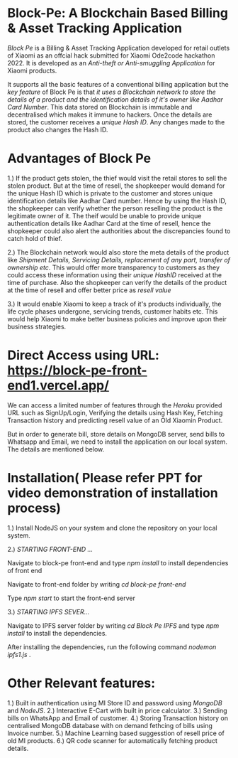 # Block-Pe: A Blockchain Based Billing & Asset Tracking Application

_Block Pe_ is a Billing & Asset Tracking Application developed for retail outlets of Xiaomi as an offcial hack submitted for Xiaomi Ode2code hackathon 2022.
It is developed as an _Anti-theft or Anti-smuggling Application_ for Xiaomi products.


It supports all the basic features of a conventional billing application but the _key feature_ of Block Pe is that _it uses a Blockchain
network to store the details of a product and the identification details of it's owner like Aadhar Card Number_. This data stored on
Blockchain is immutable and decentralised which makes it immune to hackers. Once the details are stored, the customer receives a _unique Hash ID_.
Any changes made to the product also changes the Hash ID.

# Advantages of Block Pe

1.) If the product gets stolen, the thief would visit the retail stores to sell the stolen product. But at the time of resell, the shopkeeper
would demand for the unique Hash ID which is private to the customer and stores unique identification details like Aadhar Card number.
Hence by using the Hash ID, the shopkeeper can verify whether the person reselling the product is the legitimate owner of it. 
The theif would be unable to provide unique authentication details like Aadhar Card at the time of resell, hence the shopkeeper could also alert the authorities
about the discrepancies found to catch hold of thief.

2.) The Blockchain network would also store the meta details of the product like _Shipment Details, Servicing Details, replacement of any part,
transfer of ownership etc_. This would offer more transparency to customers as they could access these information using their _unique HashID_ received
at the time of purchase. Also the shopkeeper can verify the details of the product at the time of resell and offer better price as _resell value_

3.) It would enable Xiaomi to keep a track of it's products individually, the life cycle phases undergone, servicing trends, customer habits etc.
This would help Xiaomi to make better business policies and improve upon their business strategies.

# Direct Access using URL: https://block-pe-front-end1.vercel.app/

We can access a limited number of features through the _Heroku_ provided URL such as SignUp/Login, Verifying the details using Hash Key, Fetching Transaction history and predicting resell value of an Old Xiaomin Product.

But in order to generate bill, store details on MongoDB server, send bills to Whatsapp and Email, we need to install the application on our local system. The details are mentioned below.

# Installation( Please refer PPT for video demonstration of installation process)

1.) Install NodeJS on your system and clone the repository on your local system.

2.) _STARTING FRONT-END ..._ 

Navigate to block-pe front-end and type _npm install_ to install dependencies of front end 


Navigate to front-end folder by writing _cd block-pe front-end_

Type _npm start_ to start the front-end server

3.) _STARTING IPFS SEVER..._

Navigate to IPFS server folder by writing _cd Block Pe IPFS_ and type _npm install_ to install the dependencies.

After installing the dependencies, run the following command _nodemon ipfs1.js_ .

# Other Relevant features:

1.) Built in authentication using MI Store ID and password using _MongoDB_ and _NodeJS_.
2.) Interactive E-Cart with built in price calculator.
3.) Sending bills on WhatsApp and Email of customer.
4.) Storing Transaction history on centralised MongoDB database with on demand fethcing of bills using Invoice number.
5.) Machine Learning based suggesstion of resell price of old MI products.
6.) QR code scanner for automatically fetching product details.
